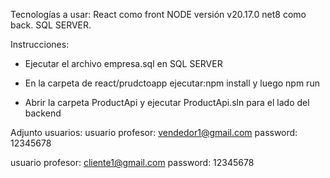 Tecnologías a usar:
React como front NODE versión v20.17.0
net8 como back. 
SQL SERVER.

Instrucciones:
- Ejecutar el archivo empresa.sql en SQL SERVER

 - En la carpeta de react/prudctoapp ejecutar:npm install y luego npm run

 - Abrir la carpeta ProductApi y ejecutar ProductApi.sln para el lado del backend

Adjunto usuarios:
usuario profesor: vendedor1@gmail.com
password: 12345678

usuario profesor: cliente1@gmail.com
password: 12345678



